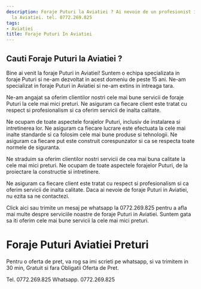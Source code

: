 ```yaml
---
description: Foraje Puturi la Aviatiei ? Ai nevoie de un profesionist in Foraje Puturi
  la Aviatiei. tel. 0772.269.825
tags:
- Aviatiei
title: Foraje Puturi In Aviatiei
---
```



## Cauti Foraje Puturi la Aviatiei ?

Bine ai venit la foraje Puturi in Aviatiei! Suntem o echipa specializata in foraje Puturi si ne-am dezvoltat in acest domeniu de peste 15 ani. Ne-am specializat in foraje Puturi in Aviatiei si ne-am extins in intreaga tara. 

Ne-am angajat sa oferim clientilor nostri cele mai bune servicii de foraje Puturi la cele mai mici preturi. Ne asiguram ca fiecare client este tratat cu respect si profesionalism si ca oferim servicii de inalta calitate.

Ne ocupam de toate aspectele forajelor Puturi, inclusiv de instalarea si intretinerea lor. Ne asiguram ca fiecare lucrare este efectuata la cele mai inalte standarde si ca folosim cele mai bune produse si tehnologii. Ne asiguram ca fiecare put este construit corespunzator si ca se respecta toate normele de siguranta.

Ne straduim sa oferim clientilor nostri servicii de cea mai buna calitate la cele mai mici preturi. Ne ocupam de toate aspectele forajelor Puturi, de la proiectare la constructie si intretinere. 

Ne asiguram ca fiecare client este tratat cu respect si profesionalism si ca oferim servicii de inalta calitate. Daca ai nevoie de foraje Puturi in Aviatiei, nu ezita sa ne contactezi. 

Click aici sau trimite un mesaj pe whatsapp la 0772.269.825 pentru a afla mai multe despre serviciile noastre de foraje Puturi in Aviatiei. Suntem gata sa iti oferim cele mai bune servicii la cele mai mici preturi.

# Foraje Puturi Aviatiei Preturi
Pentru o oferta de pret, va rog sa imi scrieti pe whatsapp, si va trimitem in 30 min, Gratuit si fara Obligatii Oferta de Pret.

Tel. 0772.269.825
Whatsapp. 0772.269.825